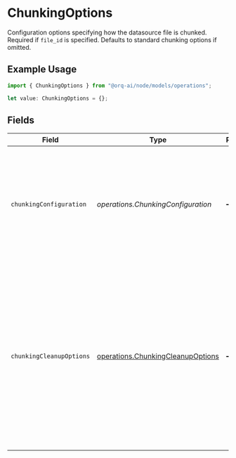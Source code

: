 # ChunkingOptions

Configuration options specifying how the datasource file is chunked. Required if `file_id` is specified. Defaults to standard chunking options if omitted.

## Example Usage

```typescript
import { ChunkingOptions } from "@orq-ai/node/models/operations";

let value: ChunkingOptions = {};
```

## Fields

| Field                                                                                                                                                                                                          | Type                                                                                                                                                                                                           | Required                                                                                                                                                                                                       | Description                                                                                                                                                                                                    |
| -------------------------------------------------------------------------------------------------------------------------------------------------------------------------------------------------------------- | -------------------------------------------------------------------------------------------------------------------------------------------------------------------------------------------------------------- | -------------------------------------------------------------------------------------------------------------------------------------------------------------------------------------------------------------- | -------------------------------------------------------------------------------------------------------------------------------------------------------------------------------------------------------------- |
| `chunkingConfiguration`                                                                                                                                                                                        | *operations.ChunkingConfiguration*                                                                                                                                                                             | :heavy_minus_sign:                                                                                                                                                                                             | The chunking configuration settings for the datasource. Defaults to the system's standard chunking configuration if not specified.                                                                             |
| `chunkingCleanupOptions`                                                                                                                                                                                       | [operations.ChunkingCleanupOptions](../../models/operations/chunkingcleanupoptions.md)                                                                                                                         | :heavy_minus_sign:                                                                                                                                                                                             | The cleanup options applied to the datasource content. All options are enabled by default to ensure enhanced security and optimal chunk quality. Defaults to system-standard cleanup options if not specified. |